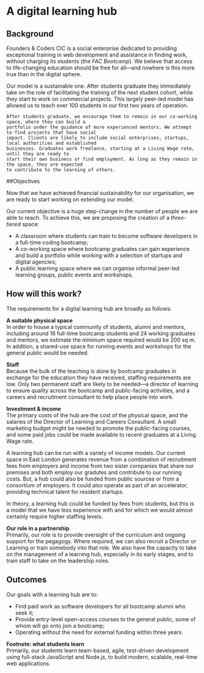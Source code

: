 # A digital learning hub

## Background
Founders & Coders CIC is a social enterprise dedicated to providing exceptional training in web development and assistance in finding work, without charging its students (the *FAC Bootcamp*). We believe that access to life-changing education should be free for all—and nowhere is this more true than in the digital sphere. 

Our model is a sustainable one. After students graduate they immediately take on the role of facilitating the training of the next student cohort, while they start to work on commercial projects. This largely peer-led model has allowed us to teach over 100 students in our first two years of operation. 

    After students graduate, we encourage them to remain in our co-working space, where they can build a 
    portfolio under the guidance of more experienced mentors. We attempt to find projects that have social 
    impact. Clients are likely to include social enterprises, startups, local authorities and established 
    businesses. Graduates work freelance, starting at a Living Wage rate, until they are ready to 
    start their own business or find employment. As long as they remain in the space, they are expected 
    to contribute to the learning of others.

##Objectives

Now that we have achieved financial sustainability for our organisation, we are ready to start working on extending our model. 

Our current objective is a huge step-change in the number of people we are able to reach. To achieve this, we are proposing the creation of a *three-tiered* space:

+ A classroom where students can train to become software developers in a full-time coding bootcamp;
+ A co-working space where bootcamp graduates can gain experience and build a portfolio while working with a selection of startups and digital agencies;
+ A public learning space where we can organise informal peer-led learning groups, public events and workshops.

## How will this work?

The requirements for a digital learning hub are broadly as follows:

**A suitable physical space**  
In order to house a typical community of students, alumni and mentors, including around 16 full-time bootcamp students and 24 working graduates and mentors, we estimate the minimum space required would be 200 sq m. In addition,  a shared-use space for running events and workshops for the general public would be needed.

**Staff**  
Because the bulk of the teaching is done by bootcamp graduates in exchange for the education they have received, staffing requirements are low. Only two permanent staff are likely to be needed—a director of learning to ensure quality across the bootcamp and public-facing activities, and a careers and recruitment consultant to help place people into work.

**Investment & income**  
The primary costs of the hub are the cost of the physical space, and the salaries of the Director of Learning and Careers Consultant. A small marketing budget might be needed to promote the public-facing courses, and some paid jobs could be made available to recent graduates at a Living Wage rate. 

A learning hub can be run with a variety of income models. Our current space in East London generates revenue from a combination of recruitment fees from employers and income from two sister companies that share our premises and both employ our gradutes and contribute to our running costs. But, a hub could also be funded from public sources or from a consortium of employers. It could also operate as part of an accelerator, providing technical talent for resident startups. 

In theory, a learning hub could be funded by fees from students, but this is a model that we have less experience with and for which we would almost certainly require higher staffing levels.

**Our role in a partnership**  
Primarily, our role is to provide oversight of the curriculum and ongoing support for the pegagogy. Where required, we can also recruit a Director or Learning or train somebody into that role. We also have the capacity to take on the management of a  learning hub, especially in its early stages, and to train staff to take on the leadership roles.

## Outcomes

Our goals with a learning hub are to: 

+ Find paid work as software developers for all bootcamp alumni who seek it;
+ Provide entry-level open-access courses to the general public, some of whom will go onto join a bootcamp;
+ Operating without the need for external funding within three years.

**Footnote: what students learn**  
Primarily, our students learn team-based, agile, test-driven development using full-stack JavaScript and Node.js, to build modern, scalable, real-time web applications. 

